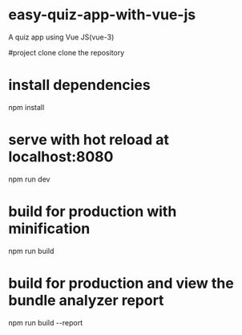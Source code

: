 # easy-quiz-app-with-vue-js
A quiz app using Vue JS(vue-3)



#project clone
clone the repository

# install dependencies
npm install

# serve with hot reload at localhost:8080
npm run dev

# build for production with minification
npm run build

# build for production and view the bundle analyzer report
npm run build --report
